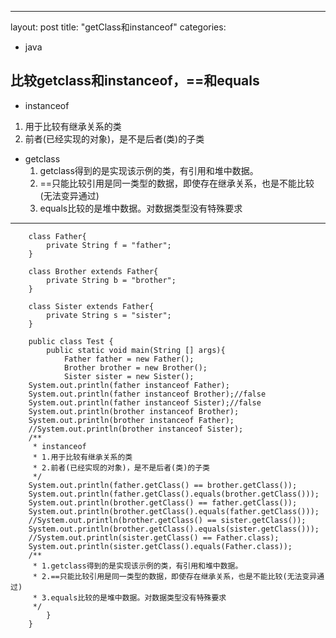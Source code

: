 ---
layout: post
title: "getClass和instanceof"
categories:
- java
## 比较getclass和instanceof，==和equals ##

* instanceof 
 1. 用于比较有继承关系的类
 2. 前者(已经实现的对象)，是不是后者(类)的子类

* getclass
	1. getclass得到的是实现该示例的类，有引用和堆中数据。
	2. ==只能比较引用是同一类型的数据，即使存在继承关系，也是不能比较(无法变异通过)
	3. equals比较的是堆中数据。对数据类型没有特殊要求
****
		class Father{
			private String f = "father";
		}
		
		class Brother extends Father{
			private String b = "brother";
		}
		
		class Sister extends Father{
			private String s = "sister";
		}
		
		public class Test {
			public static void main(String [] args){
				Father father = new Father();
				Brother brother = new Brother();
				Sister sister = new Sister();
		System.out.println(father instanceof Father);
		System.out.println(father instanceof Brother);//false
		System.out.println(father instanceof Sister);//false
		System.out.println(brother instanceof Brother);
		System.out.println(brother instanceof Father);
		//System.out.println(brother instanceof Sister);
		/**
		 * instanceof 
		 * 1.用于比较有继承关系的类
		 * 2.前者(已经实现的对象)，是不是后者(类)的子类
		 */
		System.out.println(father.getClass() == brother.getClass());
		System.out.println(father.getClass().equals(brother.getClass()));
		System.out.println(brother.getClass() == father.getClass());
		System.out.println(brother.getClass().equals(father.getClass()));
		//System.out.println(brother.getClass() == sister.getClass());
		System.out.println(brother.getClass().equals(sister.getClass()));
		//System.out.println(sister.getClass() == Father.class);
		System.out.println(sister.getClass().equals(Father.class));
		/**
		 * 1.getclass得到的是实现该示例的类，有引用和堆中数据。
		 * 2.==只能比较引用是同一类型的数据，即使存在继承关系，也是不能比较(无法变异通过)
		 * 3.equals比较的是堆中数据。对数据类型没有特殊要求
		 */
			}
		}